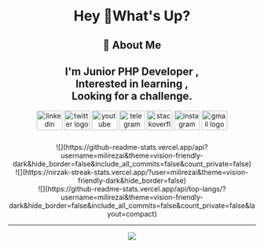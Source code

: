  <h1 align="center">Hey 👋What's Up?</h1>

 

  <h2 align="center">💫 About Me</h2>

###
  <h2 align="center">
   I'm  Junior PHP Developer ,<br>Interested in learning  ,<br>Looking for a challenge.
  </h2>

 
<div align="center">
  <img src="https://raw.githubusercontent.com/maurodesouza/profile-readme-generator/master/src/assets/icons/social/linkedin/default.svg" width="52" height="40" alt="linkedin logo"  />
  <img src="https://raw.githubusercontent.com/maurodesouza/profile-readme-generator/master/src/assets/icons/social/twitter/default.svg" width="52" height="40" alt="twitter logo"  />
  <img src="https://raw.githubusercontent.com/maurodesouza/profile-readme-generator/master/src/assets/icons/social/youtube/default.svg" width="52" height="40" alt="youtube logo"  />
  <img src="https://raw.githubusercontent.com/maurodesouza/profile-readme-generator/master/src/assets/icons/social/telegram/default.svg" width="52" height="40" alt="telegram logo"  />
  <img src="https://raw.githubusercontent.com/maurodesouza/profile-readme-generator/master/src/assets/icons/social/stackoverflow/default.svg" width="52" height="40" alt="stackoverflow logo"  />
  <img src="https://raw.githubusercontent.com/maurodesouza/profile-readme-generator/master/src/assets/icons/social/instagram/default.svg" width="52" height="40" alt="instagram logo"  />
  <img src="https://raw.githubusercontent.com/maurodesouza/profile-readme-generator/master/src/assets/icons/social/gmail/default.svg" width="52" height="40" alt="gmail logo"  />
</div>

 ###

<div align="center">
![](https://github-readme-stats.vercel.app/api?username=milirezai&theme=vision-friendly-dark&hide_border=false&include_all_commits=false&count_private=false)<br/>
</div>
<div align="center">
![](https://nirzak-streak-stats.vercel.app/?user=milirezai&theme=vision-friendly-dark&hide_border=false)<br/>
</div>
<div align="center">
![](https://github-readme-stats.vercel.app/api/top-langs/?username=milirezai&theme=vision-friendly-dark&hide_border=false&include_all_commits=false&count_private=false&layout=compact)
</div>
<div align="center">

---
[![](https://visitcount.itsvg.in/api?id=milirezai&icon=0&color=0)](https://visitcount.itsvg.in)


</div>

<!-- Proudly created with GPRM ( https://gprm.itsvg.in ) -->


 

 
